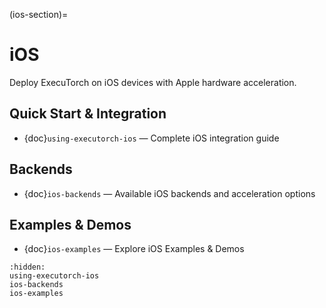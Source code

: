 (ios-section)=
# iOS

Deploy ExecuTorch on iOS devices with Apple hardware acceleration.

## Quick Start & Integration

- {doc}`using-executorch-ios` — Complete iOS integration guide

## Backends

- {doc}`ios-backends` — Available iOS backends and acceleration options

## Examples & Demos

- {doc}`ios-examples` — Explore iOS Examples & Demos


```{toctree}
:hidden:
using-executorch-ios
ios-backends
ios-examples
